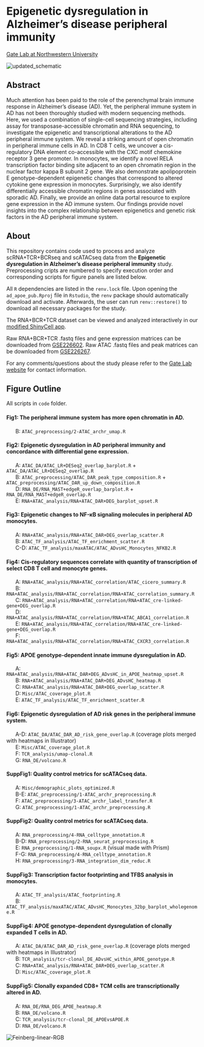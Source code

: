 # Epigenetic dysregulation in Alzheimer’s disease peripheral immunity
[Gate Lab at Northwestern University](https://sites.northwestern.edu/gatelab/)

![updated_schematic](https://github.com/gatelabNW/ad_apoe_pub/assets/91904251/8f69bc36-3fc5-44da-b49b-b3c8e395b438)

## Abstract

Much attention has been paid to the role of the perenchymal brain immune response in Alzheimer’s disease (AD). Yet, the peripheral immune system in AD has not been thoroughly studied with modern sequencing methods. Here, we used a combination of single-cell sequencing strategies, including assay for transposase-accessible chromatin and RNA sequencing, to investigate the epigenetic and transcriptional alterations to the AD peripheral immune system. We reveal a striking amount of open chromatin in peripheral immune cells in AD. In CD8 T cells, we uncover a cis-regulatory DNA element co-accessible with the CXC motif chemokine receptor 3 gene promoter. In monocytes, we identify a novel RELA transcription factor binding site adjacent to an open chromatin region in the nuclear factor kappa B subunit 2 gene. We also demonstrate apolipoprotein E genotype-dependent epigenetic changes that correspond to altered cytokine gene expression in monocytes. Surprisingly, we also identify differentially accessible chromatin regions in genes associated with sporadic AD. Finally, we provide an online data portal resource to explore gene expression in the AD immune system. Our findings provide novel insights into the complex relationship between epigenetics and genetic risk factors in the AD peripheral immune system.

## About
This repository contains code used to process and analyze scRNA+TCR+BCRseq and scATACseq data from the **Epigenetic dysregulation in Alzheimer’s disease peripheral immunity** study. Preprocessing cripts are numbered to specify execution order and corresponding scripts for figure panels are listed below.

All ```R``` dependencies are listed in the ```renv.lock``` file. Upon opening the ```ad_apoe_pub.Rproj``` file in ```Rstudio```, the ```renv``` package should automatically download and activate. Afterwards, the user can run ```renv::restore()``` to download all necessary packages for the study. 

The RNA+BCR+TCR dataset can be viewed and analyzed interactively in our [modified ShinyCell app](https://gatelabnu.shinyapps.io/ad_apoe_rna/).

Raw RNA+BCR+TCR .fastq files and gene expression matrices can be downloaded from [GSE226602](https://www.ncbi.nlm.nih.gov/geo/query/acc.cgi?acc=GSE226602). Raw ATAC .fastq files and peak matrices can be downloaded from [GSE226267](https://www.ncbi.nlm.nih.gov/geo/query/acc.cgi?acc=GSE226267).

For any comments/questions about the study please refer to the [Gate Lab website](https://sites.northwestern.edu/gatelab/) for contact information.

## Figure Outline
All scripts in `code` folder.

#### Fig1: The peripheral immune system has more open chromatin in AD.
&nbsp;&nbsp;&nbsp;&nbsp;&nbsp;&nbsp;B: `ATAC_preprocessing/2-ATAC_archr_umap.R`  

#### Fig2: Epigenetic dysregulation in AD peripheral immunity and concordance with differential gene expression.
&nbsp;&nbsp;&nbsp;&nbsp;&nbsp;&nbsp;A: `ATAC_DA/ATAC_LR+DESeq2_overlap_barplot.R` + `ATAC_DA/ATAC_LR+DESeq2_overlap.R`  
&nbsp;&nbsp;&nbsp;&nbsp;&nbsp;&nbsp;B: `ATAC_preprocessing/ATAC_DAR_peak_type_composition.R` + `ATAC_preprocessing/ATAC_DAR_up_down_composition.R`         
&nbsp;&nbsp;&nbsp;&nbsp;&nbsp;&nbsp;D: `RNA_DE/RNA_MAST+edgeR_overlap_barplot.R` + `RNA_DE/RNA_MAST+edgeR_overlap.R`   
&nbsp;&nbsp;&nbsp;&nbsp;&nbsp;&nbsp;E: `RNA+ATAC_analysis/RNA+ATAC_DAR+DEG_barplot_upset.R`   

#### Fig3: Epigenetic changes to NF-κB signaling molecules in peripheral AD monocytes. 
&nbsp;&nbsp;&nbsp;&nbsp;&nbsp;&nbsp;A: `RNA+ATAC_analysis/RNA+ATAC_DAR+DEG_overlap_scatter.R`  
&nbsp;&nbsp;&nbsp;&nbsp;&nbsp;&nbsp;B: `ATAC_TF_analysis/ATAC_TF_enrichment_scatter.R`  
&nbsp;&nbsp;&nbsp;&nbsp;&nbsp;&nbsp;C-D: `ATAC_TF_analysis/maxATAC/ATAC_ADvsHC_Monocytes_NFKB2.R`    

#### Fig4: Cis-regulatory sequences correlate with quantity of transcription of select CD8 T cell and monocyte genes.
&nbsp;&nbsp;&nbsp;&nbsp;&nbsp;&nbsp;A: `RNA+ATAC_analysis/RNA+ATAC_correlation/ATAC_cicero_summary.R`    
&nbsp;&nbsp;&nbsp;&nbsp;&nbsp;&nbsp;B: `RNA+ATAC_analysis/RNA+ATAC_correlation/RNA+ATAC_correlation_summary.R`  
&nbsp;&nbsp;&nbsp;&nbsp;&nbsp;&nbsp;C: `RNA+ATAC_analysis/RNA+ATAC_correlation/RNA+ATAC_cre-linked-gene+DEG_overlap.R`  
&nbsp;&nbsp;&nbsp;&nbsp;&nbsp;&nbsp;D: `RNA+ATAC_analysis/RNA+ATAC_correlation/RNA+ATAC_ABCA1_correlation.R`  
&nbsp;&nbsp;&nbsp;&nbsp;&nbsp;&nbsp;E: `RNA+ATAC_analysis/RNA+ATAC_correlation/RNA+ATAC_cre-linked-gene+DEG_overlap.R`  
&nbsp;&nbsp;&nbsp;&nbsp;&nbsp;&nbsp;F: `RNA+ATAC_analysis/RNA+ATAC_correlation/RNA+ATAC_CXCR3_correlation.R`  

#### Fig5: APOE genotype-dependent innate immune dysregulation in AD.
&nbsp;&nbsp;&nbsp;&nbsp;&nbsp;&nbsp;A: `RNA+ATAC_analysis/RNA+ATAC_DAR+DEG_ADvsHC_in_APOE_heatmap_upset.R`    
&nbsp;&nbsp;&nbsp;&nbsp;&nbsp;&nbsp;B: `RNA+ATAC_analysis/RNA+ATAC_DAR+DEG_ADvsHC_heatmap.R`  
&nbsp;&nbsp;&nbsp;&nbsp;&nbsp;&nbsp;C: `RNA+ATAC_analysis/RNA+ATAC_DAR+DEG_overlap_scatter.R`     
&nbsp;&nbsp;&nbsp;&nbsp;&nbsp;&nbsp;D: `Misc/ATAC_coverage_plot.R`  
&nbsp;&nbsp;&nbsp;&nbsp;&nbsp;&nbsp;E: `ATAC_TF_analysis/ATAC_TF_enrichment_scatter.R`   

#### Fig6: Epigenetic dysregulation of AD risk genes in the peripheral immune system.
&nbsp;&nbsp;&nbsp;&nbsp;&nbsp;&nbsp;A-D: `ATAC_DA/ATAC_DAR_AD_risk_gene_overlap.R` (coverage plots merged with heatmaps in Illustrator)      
&nbsp;&nbsp;&nbsp;&nbsp;&nbsp;&nbsp;E: `Misc/ATAC_coverage_plot.R`     
&nbsp;&nbsp;&nbsp;&nbsp;&nbsp;&nbsp;F: `TCR_analysis/umap-clonal.R`   
&nbsp;&nbsp;&nbsp;&nbsp;&nbsp;&nbsp;G: `RNA_DE/volcano.R`   

#### SuppFig1: Quality control metrics for scATACseq data.
&nbsp;&nbsp;&nbsp;&nbsp;&nbsp;&nbsp;A: `Misc/demographic_plots_optimized.R`  
&nbsp;&nbsp;&nbsp;&nbsp;&nbsp;&nbsp;B-E: `ATAC_preprocessing/1-ATAC_archr_preprocessing.R`  
&nbsp;&nbsp;&nbsp;&nbsp;&nbsp;&nbsp;F: `ATAC_preprocessing/3-ATAC_archr_label_transfer.R`   
&nbsp;&nbsp;&nbsp;&nbsp;&nbsp;&nbsp;G: `ATAC_preprocessing/1-ATAC_archr_preprocessing.R`    

#### SuppFig2: Quality control metrics for scATACseq data.
&nbsp;&nbsp;&nbsp;&nbsp;&nbsp;&nbsp;A: `RNA_preprocessing/4-RNA_celltype_annotation.R`   
&nbsp;&nbsp;&nbsp;&nbsp;&nbsp;&nbsp;B-D: `RNA_preprocessing/2-RNA_seurat_preprocessing.R`   
&nbsp;&nbsp;&nbsp;&nbsp;&nbsp;&nbsp;E: `RNA_preprocessing/1-RNA_soupx.R` (visual made with Prism)   
&nbsp;&nbsp;&nbsp;&nbsp;&nbsp;&nbsp;F-G: `RNA_preprocessing/4-RNA_celltype_annotation.R`    
&nbsp;&nbsp;&nbsp;&nbsp;&nbsp;&nbsp;H: `RNA_preprocessing/3-RNA_integration_dim_reduc.R`    

#### SuppFig3: Transcription factor footprinting and TFBS analysis in monocytes.
&nbsp;&nbsp;&nbsp;&nbsp;&nbsp;&nbsp;A: `ATAC_TF_analysis/ATAC_footprinting.R`  
&nbsp;&nbsp;&nbsp;&nbsp;&nbsp;&nbsp;B: `ATAC_TF_analysis/maxATAC/ATAC_ADvsHC_Monocytes_32bp_barplot_wholegenome.R`  

#### SuppFig4: APOE genotype-dependent dysregulation of clonally expanded T cells in AD.
&nbsp;&nbsp;&nbsp;&nbsp;&nbsp;&nbsp;A: `ATAC_DA/ATAC_DAR_AD_risk_gene_overlap.R` (coverage plots merged with heatmaps in Illustrator)  
&nbsp;&nbsp;&nbsp;&nbsp;&nbsp;&nbsp;B: `TCR_analysis/tcr-clonal_DE_ADvsHC_within_APOE_genotype.R`  
&nbsp;&nbsp;&nbsp;&nbsp;&nbsp;&nbsp;C: `RNA+ATAC_analysis/RNA+ATAC_DAR+DEG_overlap_scatter.R`  
&nbsp;&nbsp;&nbsp;&nbsp;&nbsp;&nbsp;D: `Misc/ATAC_coverage_plot.R`  

#### SuppFig5: Clonally expanded CD8+ TCM cells are transcriptionally altered in AD.
&nbsp;&nbsp;&nbsp;&nbsp;&nbsp;&nbsp;A: `RNA_DE/RNA_DEG_APOE_heatmap.R`  
&nbsp;&nbsp;&nbsp;&nbsp;&nbsp;&nbsp;B: `RNA_DE/volcano.R`  
&nbsp;&nbsp;&nbsp;&nbsp;&nbsp;&nbsp;C: `TCR_analysis/tcr-clonal_DE_APOEvsAPOE.R`   
&nbsp;&nbsp;&nbsp;&nbsp;&nbsp;&nbsp;D: `RNA_DE/volcano.R`  

![Feinberg-linear-RGB](https://user-images.githubusercontent.com/91904251/221924737-8ff64f66-bc81-4155-94a3-05121b393bfc.png)

